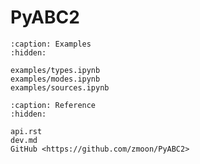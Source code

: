 # PyABC2

```{toctree}
:caption: Examples
:hidden:

examples/types.ipynb
examples/modes.ipynb
examples/sources.ipynb
```

```{toctree}
:caption: Reference
:hidden:

api.rst
dev.md
GitHub <https://github.com/zmoon/PyABC2>
```
